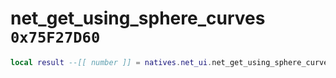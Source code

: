 # net_get_using_sphere_curves `0x75F27D60`

```lua
local result --[[ number ]] = natives.net_ui.net_get_using_sphere_curves(_unk0 --[[ number ]])
```